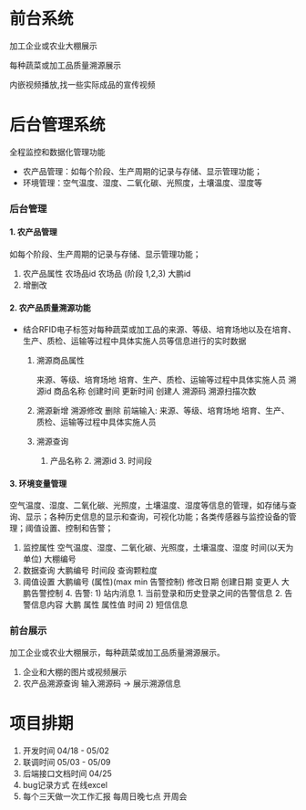 # 前台系统

加工企业或农业大棚展示

每种蔬菜或加工品质量溯源展示

内嵌视频播放,找一些实际成品的宣传视频

# 后台管理系统

全程监控和数据化管理功能

- 农产品管理：如每个阶段、生产周期的记录与存储、显示管理功能； 
- 环境管理：空气温度、湿度、二氧化碳、光照度，土壤温度、湿度等

### 后台管理

#### 1. 农产品管理

如每个阶段、生产周期的记录与存储、显示管理功能； 

1. 农产品属性 农场品id 农场品 (阶段 1,2,3) 大鹏id 
2. 增删改  

#### 2. 农产品质量溯源功能

- 结合RFID电子标签对每种蔬菜或加工品的来源、等级、培育场地以及在培育、生产、质检、运输等过程中具体实施人员等信息进行的实时数据

  1. 溯源商品属性  
     
     来源、等级、培育场地 培育、生产、质检、运输等过程中具体实施人员  溯源id  商品名称 创建时间 更新时间 创建人 溯源码 溯源扫描次数 
     
  2. 溯源新增 溯源修改 删除
     前端输入: 来源、等级、培育场地 培育、生产、质检、运输等过程中具体实施人员 
  
  3. 溯源查询 
  
     1. 产品名称 2. 溯源id 3. 时间段 

#### 3. 环境变量管理

空气温度、湿度、二氧化碳、光照度，土壤温度、湿度等信息的管理，如存储与查询、显示；各种历史信息的显示和查询，可视化功能；各类传感器与监控设备的管理；阈值设置、控制和告警；

  1. 监控属性 空气温度、湿度、二氧化碳、光照度，土壤温度、湿度 时间(以天为单位) 大棚编号 
  2. 数据查询 大鹏编号 时间段 查询颗粒度
  3. 阈值设置 大鹏编号  (属性)(max min 告警控制) 修改日期 创建日期 变更人  大鹏告警控制 
        4. 告警: 1) 站内消息  1. 当前登录和历史登录之间的告警信息   2. 告警信息内容 大鹏  属性 属性值  时间  2) 短信信息 


### 前台展示

加工企业或农业大棚展示，每种蔬菜或加工品质量溯源展示。

  1. 企业和大棚的图片或视频展示 
  2. 农产品溯源查询 输入溯源码 -> 展示溯源信息 

# 项目排期

1. 开发时间 04/18 - 05/02 
2. 联调时间 05/03 - 05/09
3. 后端接口文档时间 04/25 
4. bug记录方式 在线excel 
5. 每个三天做一次工作汇报  每周日晚七点 开周会 